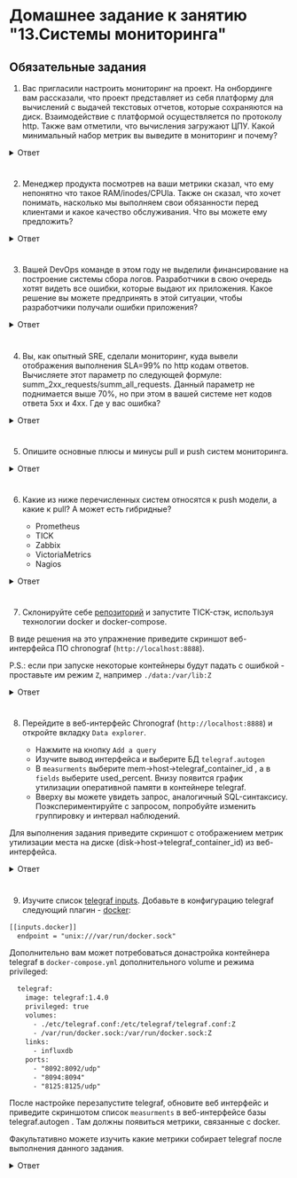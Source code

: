 # Домашнее задание к занятию "13.Системы мониторинга"

## Обязательные задания

1. Вас пригласили настроить мониторинг на проект. На онбординге вам рассказали, что проект представляет из себя 
платформу для вычислений с выдачей текстовых отчетов, которые сохраняются на диск. Взаимодействие с платформой 
осуществляется по протоколу http. Также вам отметили, что вычисления загружают ЦПУ. Какой минимальный набор метрик вы
выведите в мониторинг и почему?

<details><summary>Ответ</summary>

Настройка мониторинга для проекта включает в себя выбор правильных показателей для обеспечения работоспособности, производительности и надежности системы. Учитывая, что в проекте задействована платформа для вычислений с ресурсоемкими задачами и взаимодействием по HTTP-протоколу, минимальный набор метрик, за которыми стоит следить:

**- Использование процессора:** Поскольку вычисления интенсивно используют ЦП, мониторинг использования ЦП имеет решающее значение. Высокая загрузка ЦП может указывать на потенциальные узкие места в производительности, конфликты ресурсов или необходимость оптимизации.

**- Использование памяти:** погает убедиться, что в системе достаточно памяти для эффективной обработки вычислений и HTTP-запросов. Высокое использование памяти может привести к снижению производительности или ошибкам нехватки памяти.

**- Время ответа HTTP и задержка:** необходим для взаимодействия с пользователем. Медленное время отклика может повлиять на удовлетворенность пользователей и может указывать на проблемы с производительностью платформы.

**- Частота ошибок HTTP:** (например, кодов состояния 4xx, 5xx) помогает выявить проблемы, с которыми могут столкнуться пользователи. Высокая частота ошибок может указывать на ошибки, неверные конфигурации или ограничения ресурсов.

**- Использование диска:** Поскольку текстовые отчеты сохраняются на диск, необходимо следить за использованием диска, чтобы гарантировать наличие достаточного места. Нехватка места на диске может привести к потере данных или системным сбоям.

**- Сетевой трафик:**  помогает понять схемы связи и потенциальные узкие места при передаче данных. Необычно высокий или низкий сетевой трафик может указывать на аномалии.

**- Средняя загрузка процессора:** обеспечивает более широкое представление о загрузке системы с течением времени. Высокая средняя нагрузка может указывать на периоды высокого спроса и потенциальной конкуренции за ресурсы.

**- Количество активных процессов/потоков:** дает представление о том, как система управляет одновременными вычислениями и запросами. Слишком большое количество процессов/потоков может повлиять на производительность и скорость отклика.

**- Метрики, специфичные для приложения:** В зависимости от специфики проекта может потребоваться отслеживать специфические для приложения показатели (для каждого конкретного проекта они могут быть свои).

</details>   

#
2. Менеджер продукта посмотрев на ваши метрики сказал, что ему непонятно что такое RAM/inodes/CPUla. Также он сказал, 
что хочет понимать, насколько мы выполняем свои обязанности перед клиентами и какое качество обслуживания. Что вы 
можете ему предложить?

<details><summary>Ответ</summary>

- CPUla - средние значения загрузки процессора за 1, 5, и 15 минут. Значение не должно превышать n, где n - количество ядер.   
- inodes - индексные дескрипторы файловой системы. Имеют ограниченное количество почти во всех файловых системах. Количество свободных не должно быть, к примеру, меньше 10% от общего количества.   
- RAM - Оперативная память. Количество свободной не должно превышать 85% от доступного объёма.
- Разработать для приложения healthcheck проверки и функциональные тесты и настроить сбор их метрик. Для примера:
  - Метрики взаимодействия с пользователем (Время, Частота ошибок https)
  - Доступность и надежность услуг (Процент времени безотказной работы, Простои)
  - Мониторинг баз данных и запросы к ним, сетевой мониторинг.
  - Прочее в рамках конкреного проекта...

</details>

#
3. Вашей DevOps команде в этом году не выделили финансирование на построение системы сбора логов. Разработчики в свою 
очередь хотят видеть все ошибки, которые выдают их приложения. Какое решение вы можете предпринять в этой ситуации, 
чтобы разработчики получали ошибки приложения?

<details><summary>Ответ</summary>

В ситуации, когда выделенная система ведения журнала не может быть построена из-за отсутствия финансирования, мы можем изучить альтернативные подходы, чтобы предоставить разработчикам информацию об ошибках приложений.   
Как вариант:

**Использовать существующие инструменты или то что можно настроить бесплатно:**
- Zabbix
- Журналы действующих приложений
- Службы объединения журналов (Elasticsearch, Logstash и Kibana (ELK))
- Платформы отслеживания ошибок (Sentry, Raygun)
- Уведомления в мессенджеры например Telegram

</details>

#
4. Вы, как опытный SRE, сделали мониторинг, куда вывели отображения выполнения SLA=99% по http кодам ответов. 
Вычисляете этот параметр по следующей формуле: summ_2xx_requests/summ_all_requests. Данный параметр не поднимается выше 
70%, но при этом в вашей системе нет кодов ответа 5xx и 4xx. Где у вас ошибка?

<details><summary>Ответ</summary>

Не учтены. 3xx - ответы, которые не являются ошибкой.   
Должно быть так: (summ_2xx_requests+summ_3xx_requests)/summ_all_requests

</details>

#
5. Опишите основные плюсы и минусы pull и push систем мониторинга.

<details><summary>Ответ</summary>

Плюсы:   
- для начала сбора метрик достаточно установить агента   
- возможность использовать протокол udp для отдачи метрик   

Минусы:   
- агент - дополнительная точка отказа. Таким образом, есть вероятность, что сервис работает в штатном режиме, а вот агент перестал работать.
- сложная отладка отправки метрик

</details>

#
6. Какие из ниже перечисленных систем относятся к push модели, а какие к pull? А может есть гибридные?

    - Prometheus 
    - TICK
    - Zabbix
    - VictoriaMetrics
    - Nagios

<details><summary>Ответ</summary>

| Сервис          | Модель | Дополнительный комментарий                                                                                                        |
|-----------------|--------|-----------------------------------------------------------------------------------------------------------------------------------|
| Prometheus      | Push   | Основное назначение собирать информацию                                                                                           |
| TICK            | Hybrid | Telegraf, InfluxDB, Chronograf, Kapacitor может быть настроен как для отправки, так и для извлечения данных.                      |
| Zabbix          | Pull   | Может опрашивать сам, так-же есть агенты                                                                                          |
| VictoriaMetrics | Pull   | Изначально разрабатывалась как pull, но вней есть API для реализации push                                                         |
| Nagios          | Pull   | Есть агенты, которые работают по pull-модели, но так же есть поддержка push-модели по протоколу SNMP                              |


</details>

#
7. Склонируйте себе [репозиторий](https://github.com/influxdata/sandbox/tree/master) и запустите TICK-стэк, 
используя технологии docker и docker-compose.

В виде решения на это упражнение приведите скриншот веб-интерфейса ПО chronograf (`http://localhost:8888`). 

P.S.: если при запуске некоторые контейнеры будут падать с ошибкой - проставьте им режим `Z`, например
`./data:/var/lib:Z`

<details><summary>Ответ</summary>

![10_2_1](hw10.2/10_2_1.png)

</details>

#
8. Перейдите в веб-интерфейс Chronograf (`http://localhost:8888`) и откройте вкладку `Data explorer`.

    - Нажмите на кнопку `Add a query`
    - Изучите вывод интерфейса и выберите БД `telegraf.autogen`
    - В `measurments` выберите mem->host->telegraf_container_id , а в `fields` выберите used_percent. 
    Внизу появится график утилизации оперативной памяти в контейнере telegraf.
    - Вверху вы можете увидеть запрос, аналогичный SQL-синтаксису. 
    Поэкспериментируйте с запросом, попробуйте изменить группировку и интервал наблюдений.

Для выполнения задания приведите скриншот с отображением метрик утилизации места на диске 
(disk->host->telegraf_container_id) из веб-интерфейса.


<details><summary>Ответ</summary>

![10_2_2](hw10.2/10_2_2.png)

Подозреваю что т.к. ДЗ выполнял на виртуальной вм у которой virtio драйвер диск не определился.

</details>

#
9. Изучите список [telegraf inputs](https://github.com/influxdata/telegraf/tree/master/plugins/inputs). 
Добавьте в конфигурацию telegraf следующий плагин - [docker](https://github.com/influxdata/telegraf/tree/master/plugins/inputs/docker):
```
[[inputs.docker]]
  endpoint = "unix:///var/run/docker.sock"
```

Дополнительно вам может потребоваться донастройка контейнера telegraf в `docker-compose.yml` дополнительного volume и 
режима privileged:
```
  telegraf:
    image: telegraf:1.4.0
    privileged: true
    volumes:
      - ./etc/telegraf.conf:/etc/telegraf/telegraf.conf:Z
      - /var/run/docker.sock:/var/run/docker.sock:Z
    links:
      - influxdb
    ports:
      - "8092:8092/udp"
      - "8094:8094"
      - "8125:8125/udp"
```

После настройке перезапустите telegraf, обновите веб интерфейс и приведите скриншотом список `measurments` в 
веб-интерфейсе базы telegraf.autogen . Там должны появиться метрики, связанные с docker.

Факультативно можете изучить какие метрики собирает telegraf после выполнения данного задания.

<details><summary>Ответ</summary>

Странно зашел внутрь контейнера судя по всему конфиг переносится но докер не появился, подозреваю что нужно использовать другую ВМ для тестов или вносить изменения в текущую.
В целом данный материал понятен т.к. с ним приходится работать.

```bash
root@denis-lin:/home/denis/sandbox# ./sandbox enter telegraf
Using latest, stable releases
Entering /bin/bash session in the telegraf container...
root@ee2d9f8f264d:/# cat /etc/telegraf/telegraf.conf
[agent]
  interval = "5s"
  round_interval = true
  metric_batch_size = 1000
  metric_buffer_limit = 10000
  collection_jitter = "0s"
  flush_interval = "5s"
  flush_jitter = "0s"
  precision = ""
  debug = false
  quiet = false
  logfile = ""
  hostname = "$HOSTNAME"
  omit_hostname = false

[[outputs.influxdb]]
  urls = ["http://influxdb:8086"]
  database = "telegraf"
  username = ""
  password = ""
  retention_policy = ""
  write_consistency = "any"
  timeout = "5s"

[[inputs.docker]]
  endpoint = "unix:///var/run/docker.sock"
  container_names = []
  timeout = "5s"
  perdevice = true
  total = false

[[inputs.cpu]]
[[inputs.system]]
[[inputs.influxdb]]
  urls = ["http://influxdb:8086/debug/vars"]
[[inputs.syslog]]
#   ## Specify an ip or hostname with port - eg., tcp://localhost:6514, tcp://10.0.0.1:6514
#   ## Protocol, address and port to host the syslog receiver.
#   ## If no host is specified, then localhost is used.
#   ## If no port is specified, 6514 is used (RFC5425#section-4.1).
  server = "tcp://localhost:6514"
root@ee2d9f8f264d:/#
```

</details>
